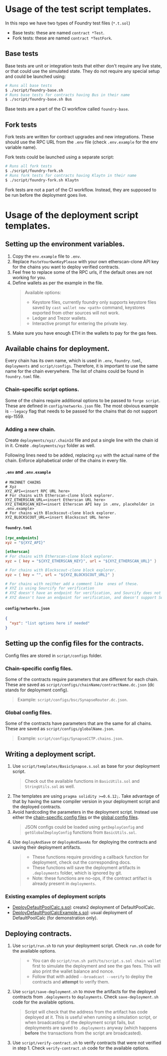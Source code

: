 # Usage of the test script templates.

In this repo we have two types of Foundry test files (`*.t.sol`)

- Base tests: these are named `contract *Test`.
- Fork tests: these are named `contract *TestFork`.

## Base tests

Base tests are unit or integration tests that either don't require any live state, or that could use the simulated state.
They do not require any special setup and could be launched using:

```bash
# Runs all base tests
$ ./script/foundry-base.sh
# Runs base tests for contracts having Bus in their name
$ ./script/foundry-base.sh Bus
```

Base tests are a part of the CI workflow called `foundry-base`.

## Fork tests

Fork tests are written for contract upgrades and new integrations. These should use the RPC URL from the `.env` file (check `.env.example` for the env variable name).

Fork tests could be launched using a separate script:

```bash
# Runs all fork tests
$ ./script/foundry-fork.sh
# Runs fork tests for contracts having Klaytn in their name
$ ./script/foundry-fork.sh Klaytn
```

Fork tests are not a part of the CI workflow. Instead, they are supposed to be run before the deployment goes live.

# Usage of the deployment script templates.

## Setting up the environment variables.

1. Copy the `env.example` file to `.env`.
2. Replace `PasteYourOwnKeyPlease` with your own etherscan-clone API key for the chains you want to deploy verified contracts.
3. Feel free to replace some of the RPC urls, if the default ones are not working for you.
4. Define wallets as per the example in the file.
   > Available options:
   >
   > - Keystore files, currently foundry only supports keystore files saved by `cast wallet new <path>` command, keystores exported from other sources will not work.
   > - Ledger and Trezor wallets.
   > - Interactive prompt for entering the private key.
5. Make sure you have enough ETH in the wallets to pay for the gas fees.

## Available chains for deployment.

Every chain has its own name, which is used in `.env`, `foundry.toml`, `deployments` and `script/configs`. Therefore, it is important to use the same name for the chain everywhere. The list of chains could be found in `foundry.toml` file.

### Chain-specific script options.

Some of the chains require additional options to be passed to `forge script`. These are defined in `config/networks.json` file. The most obvious example is `--legacy` flag that needs to be passed for the chains that do not support eip-1559.

### Adding a new chain.

Create `deployments/xyz/.chainId` file and put a single line with the chain id in it. Create `.deployments/xyz` folder as well.

Following lines need to be added, replacing `xyz` with the actual name of the chain. Enforce alphabetical order of the chains in every file.

#### `.env` and `.env.example`

```env
# MAINNET CHAINS
# Xyz
XYZ_API=<insert RPC URL here>
# For chains with Etherscan-clone block explorer.
XYZ_ETHERSCAN_URL=<insert Etherscan URL here>
XYZ_ETHERSCAN_KEY=<insert Etherscan API key in .env, placeholder in .env.example>
# For chains with Blockscout-clone block explorer.
XYZ_BLOCKSCOUT_URL=<insert Blockscout URL here>
```

#### `foundry.toml`

```toml
[rpc_endpoints]
xyz = "${XYZ_API}"

[etherscan]
# For chains with Etherscan-clone block explorer.
xyz = { key = "${XYZ_ETHERSCAN_KEY}", url = "${XYZ_ETHERSCAN_URL}" }

# For chains with Blockscout-clone block explorer.
xyz = { key = "", url = "${XYZ_BLOCKSCOUT_URL}" }

# For chains with neither add a comment like  ones of these.
# XYZ is using Sourcify for verification
# XYZ doesn't have an endpoint for verification, and Sourcify does not support Harmony
# XYZ doesn't have an endpoint for verification, and doesn't support Sourcify yet
```

#### `config/networks.json`

```json
{
  "xyz": "list options here if needed"
}
```

## Setting up the config files for the contracts.

Config files are stored in `script/configs` folder.

### Chain-specific config files.

Some of the contracts require parameters that are different for each chain. These are saved as `script/configs/chainName/contractName.dc.json` (dc stands for deployment config).

> Example: `script/configs/bsc/SynapseRouter.dc.json`.

### Global config files.

Some of the contracts have parameters that are the same for all chains. These are saved as `script/configs/globalName.json`.

> Example: `script/configs/SynapseCCTP.chains.json`.

## Writing a deployment script.

1. Use `script/templates/BasicSynapse.s.sol` as base for your deployment script.
   > Check out the available functions in `BasicUtils.sol` and `StringUtils.sol` as well.
2. The templates are using `pragma solidity >=0.6.12;`. Take advantage of that by having the same compiler version in your deployment script and the deployed contracts.
3. Avoid hardcoding the parameters in the deployment script. Instead use either the [chain-specific config files](#chain-specific-config-files) or the [global config files](#global-config-files).
   > JSON configs could be loaded using `getDeployConfig` and `getGlobalDeployConfig` functions from `BasicUtils.sol`.
4. Use `deployAndSave` or `deployAndSaveAs` for deploying the contracts and saving their deployment artifacts.
   > - These functions require providing a callback function for deployment, check out the corresponding docs.
   > - These functions will save the deployment artifacts in `.deployments` folder, which is ignored by git.
   > - Note: these functions are no-ops, if the contract artifact is already present in `deployments`.

### Existing examples of deployment scripts

- <a href="./router/quoter/DeployDefaultPoolCalc.s.sol">DeployDefaultPoolCalc.s.sol</a>: create2 deployment of DefaultPoolCalc.
- <a href="./router/quoter/DeployDefaultPoolCalcExample.s.sol">DeployDefaultPoolCalcExample.s.sol</a>: usual deployment of DefaultPoolCalc (for demonstration only)</a>.

## Deploying contracts.

1. Use `script/run.sh` to run your deployment script. Check `run.sh` code for the available options.
   > - You can do `script/run.sh path/to/script.s.sol chain wallet` first to simulate the deployment and see the gas fees. This will also print the wallet balance and nonce.
   > - Follow that with added `--broadcast --verify` to deploy the contracts and **attempt** to verify them.
2. Use `script/save-deployment.sh` to move the artifacts for the deployed contracts from `.deployments` to `deployments`. Check `save-deployment.sh` code for the available options.
   > Script will check that the address from the artifact has code deployed at it.
   > This is useful when running a simulation script, or when broadcasting of the deployment script fails, but deployments are saved to `.deployments` anyway (which happens **before** the transactions from the script are broadcasted).
3. Use `script/verify-contract.sh` to verify contracts that were not verified in step 1. Check `verify-contract.sh` code for the available options.
